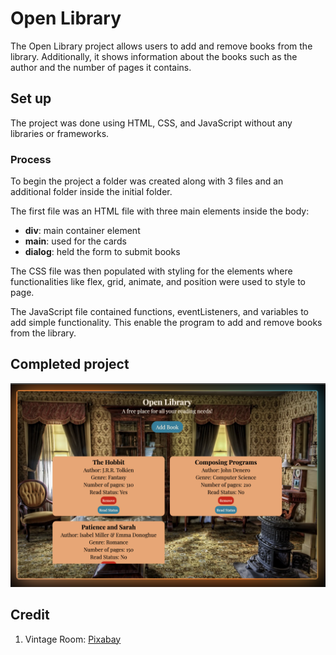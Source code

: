 # Open Library
The Open Library project allows users to add and remove books from the library. Additionally, it shows information about the books such as the author and the number of pages it contains.

## Set up
The project was done using HTML, CSS, and JavaScript without any libraries or frameworks.

### Process
To begin the project a folder was created along with 3 files and an additional folder inside the initial folder.

The first file was an HTML file with three main elements inside the body:
- **div**: main container element
- **main**: used for the cards
- **dialog**: held the form to submit books

The CSS file was then populated with styling for the elements where functionalities like flex, grid, animate, and position were used to style to page.

The JavaScript file contained functions, eventListeners, and variables to add simple functionality. This enable the program to add and remove books from the library.

## Completed project
![Open Library](images/openlibrary.png)

## Credit
1. Vintage Room: [Pixabay](https://www.pexels.com/photo/brown-chair-40504/)